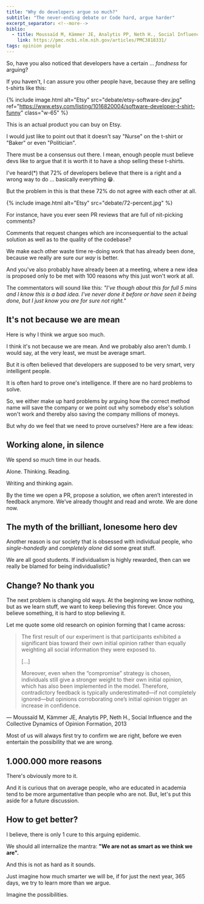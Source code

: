 ```yaml
---
title: "Why do developers argue so much?"
subtitle: "The never-ending debate or Code hard, argue harder"
excerpt_separator: <!--more-->
biblio:
  - title: Moussaïd M, Kämmer JE, Analytis PP, Neth H., Social Influence and the Collective Dynamics of Opinion Formation, 2013
    link: https://pmc.ncbi.nlm.nih.gov/articles/PMC3818331/
tags: opinion people
---
```


So, have you also noticed that developers have a certain ... _fondness_ for arguing?

If you haven't, I can assure you other people have, because they are selling t-shirts like this:

<!--more-->


{% include image.html alt="Etsy" src="debate/etsy-software-dev.jpg" ref="https://www.etsy.com/listing/1016820004/software-developer-t-shirt-funny" class="w-65" %}

This is an actual product you can buy on Etsy.

I would just like to point out that it doesn't say "Nurse" on the t-shirt or "Baker" or even "Politician". 

There must be a consensus out there. I mean, enough people must believe devs like to argue that it is worth it to have a shop selling these t-shirts. 

I've heard(*) that 72% of developers believe that there is a right and a wrong way to do ... basically everything 😁.

But the problem in this is that these 72% do not agree with each other at all.

{% include image.html alt="Etsy" src="debate/72-percent.jpg" %}

For instance, have you ever seen PR reviews that are full of nit-picking comments?

Comments that request changes which are inconsequential to the actual solution as well as to the quality of the codebase?

We make each other waste time re-doing work that has already been done, because we really are sure _our way_ is better. 

And you've also probably have already been at a meeting, where a new idea is proposed only to be met with 100 reasons why this just won't work at all. 

The commentators will sound like this: _"I've though about this for full 5 mins and I *know* this is a bad idea. I've never done it before or have seen it being done, but I just know *you* are for sure not right."_

## It's not because we are mean

Here is why I think we argue soo much.

I think it's not because we are mean. And we probably also aren't dumb. I would say, at the very least, we must be average smart.

But it is often believed that developers are supposed to be very smart, very intelligent people. 

It is often hard to prove one's intelligence. If there are no hard problems to solve. 

So, we either make up hard problems by arguing how the correct method name will save the company or we point out why somebody else's solution won't work and thereby also saving the company millions of moneys.

But why do we feel that we need to prove ourselves? Here are a few ideas:


## Working alone, in silence


We spend so much time in our heads.

Alone.
Thinking.
Reading.

Writing and thinking again.

By the time we open a PR, propose a solution, we often aren’t interested in feedback anymore. We’ve already thought and read and wrote.
We are done now.


## The myth of the brilliant, lonesome hero dev


Another reason is our society that is obsessed with individual people,  who *single-handedly* and *completely alone* did some great stuff.

We are all good students. If individualism is highly rewarded, then can we really be blamed for being individualistic?


## Change? No thank you


The next problem is changing old ways. At the beginning we know nothing, but as we learn stuff, we want to keep believing this forever. Once you believe something, it is hard to stop believing it.

Let me quote some old research on opinion forming that I came across:

> The first result of our experiment is that participants exhibited a significant bias toward their own initial opinion rather than equally weighting all social information they were exposed to.
> 
> \[...\]
> 
> Moreover, even when the “compromise” strategy is chosen, individuals still give a stronger weight to their own initial opinion, which has also been implemented in the model. Therefore, contradictory feedback is typically underestimated—if not completely ignored—but opinions corroborating one’s initial opinion trigger an increase in confidence. 
<figcaption>
&mdash; Moussaïd M, Kämmer JE, Analytis PP, Neth H., Social Influence and the Collective Dynamics of Opinion Formation, 2013
</figcaption>

Most of us will always first try to confirm we are right, before we even entertain the possibility that we are wrong.

## 1.000.000 more reasons

There's obviously more to it. 

And it is curious that on average people, who are educated in academia tend to be more argumentative than people who are not. But, let's put this aside for a future discussion.

## How to get better?

I believe, there is only 1 cure to this arguing epidemic.

We should all internalize the mantra: **"We are not as smart as we think we are".**

And this is not as hard as it sounds.

Just imagine how much smarter we will be, if for just the next year, 365 days, we try to learn more than we argue.

Imagine the possibilities.
